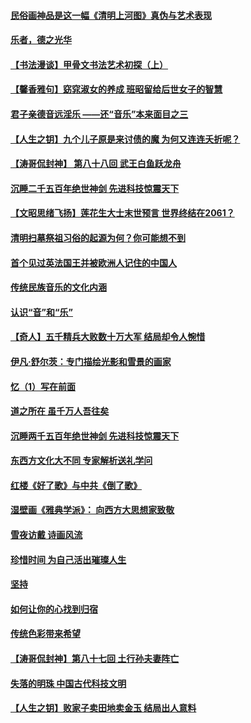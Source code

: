 #### [民俗画神品是这一幅《清明上河图》真伪与艺术表现](../pages/prog647/a103392314.md) 
#### [乐者，德之光华](../pages/prog647/a103391387.md) 
#### [【书法漫谈】甲骨文书法艺术初探（上）](../pages/prog647/a103392309.md) 
#### [【馨香雅句】窈窕淑女的养成 班昭留给后世女子的智慧](../pages/prog647/a103391285.md) 
#### [君子亲德音远淫乐 ——还“音乐”本来面目之三](../pages/prog647/a103390876.md) 
#### [【人生之钥】九个儿子原是来讨债的魔 为何又连连夭折呢？](../pages/prog647/a103390120.md) 
#### [【涛哥侃封神】 第八十八回 武王白鱼跃龙舟](../pages/prog647/a103390832.md) 
#### [沉睡二千五百年绝世神剑 先进科技惊震天下](../pages/prog647/a103389297.md) 
#### [【文昭思绪飞扬】莲花生大士末世预言 世界终结在2061？](../pages/prog647/a103390706.md) 
#### [清明扫墓祭祖习俗的起源为何？你可能想不到](../pages/prog647/a103390181.md) 
#### [首个见过英法国王并被欧洲人记住的中国人](../pages/prog647/a103390144.md) 
#### [传统民族音乐的文化内涵](../pages/prog647/a103390111.md) 
#### [认识“音”和“乐”](../pages/prog647/a103388850.md) 
#### [【奇人】五千精兵大败数十万大军 结局却令人惋惜](../pages/prog647/a103389238.md) 
#### [伊凡‧舒尔茨：专门描绘光影和雪景的画家](../pages/prog647/a103389133.md) 
#### [忆（1）写在前面](../pages/prog647/a103388360.md) 
#### [道之所在 虽千万人吾往矣](../pages/prog647/a103388290.md) 
#### [沉睡两千五百年绝世神剑 先进科技惊震天下](../pages/prog647/a103388239.md) 
#### [东西方文化大不同 专家解析送礼学问](../pages/prog647/a103388205.md) 
#### [红楼《好了歌》与中共《倒了歌》](../pages/prog647/a103387415.md) 
#### [湿壁画《雅典学派》： 向西方大思想家致敬](../pages/prog647/a103387334.md) 
#### [雪夜访戴 诗画风流](../pages/prog647/a103387289.md) 
#### [珍惜时间 为自己活出璀璨人生](../pages/prog647/a103386288.md) 
#### [坚持](../pages/prog647/a103386143.md) 
#### [如何让你的心找到归宿](../pages/prog647/a103385386.md) 
#### [传统色彩带来希望](../pages/prog647/a103385366.md) 
#### [【涛哥侃封神】第八十七回 土行孙夫妻阵亡](../pages/prog647/a103384801.md) 
#### [失落的明珠 中国古代科技文明](../pages/prog647/a103384282.md) 
#### [【人生之钥】败家子卖田地卖金玉 结局出人意料](../pages/prog647/a103384205.md) 
